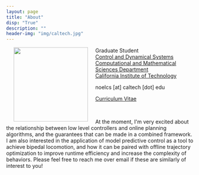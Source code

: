 ```yaml
---
layout: page
title: "About"
disp: "True"
description: ""
header-img: "img/caltech.jpg"
---
```


<img align="left" src="https://noelc-s.github.io/website/img/sierras_1.jpg" width="200" hspace="20">

Graduate Student  
<a href="http://www.cms.caltech.edu/academics/grad_cds">Control and Dynamical Systems  
Computational and Mathematical Sciences Department  
California Institute of Technology</a> 

noelcs [at] caltech [dot] edu

<a href="{{ site.baseurl }}/img/Noel_Csomay-Shanklin_CV.pdf">Curriculum Vitae</a> 

<br>

At the moment, I'm very excited about the relationship between low level controllers and online planning algorithms, and the guarantees that can be made in a combined framework. I am also interested in the application of model predictive control as a tool to achieve bipedal locomotion, and how it can be paired with offline trajectory optimization to improve runtime efficiency and increase the complexity of behaviors. Please feel free to reach me over email if these are similarly of interest to you!

